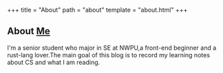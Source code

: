 +++
title = "About"
path = "about"
template = "about.html"
+++

## About [Me](https://fourstacks.codes)
I'm a senior student who major in SE at NWPU,a front-end beginner and a rust-lang lover.The main goal of this blog is to record my learning notes about CS and what I am reading.

